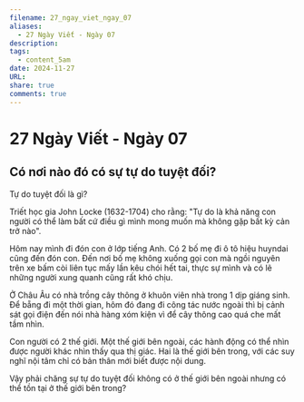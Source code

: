 ```yaml
---
filename: 27_ngay_viet_ngay_07
aliases:
  - 27 Ngày Viết - Ngày 07
description: 
tags:
  - content_5am
date: 2024-11-27
URL: 
share: true
comments: true
---
```

# 27 Ngày Viết - Ngày 07

## Có nơi nào đó có sự tự do tuyệt đối?

Tự do tuyệt đối là gì?

Triết học gia John Locke (1632-1704) cho rằng: "Tự do là khả năng con người có thể làm bất cứ điều gì mình mong muốn mà không gặp bất kỳ cản trở nào".

Hôm nay mình đi đón con ở lớp tiếng Anh. Có 2 bố mẹ đi ô tô hiệu huyndai cũng đến đón con. Đến nơi bố mẹ không xuống gọi con mà ngồi nguyên trên xe bấm còi liên tục mấy lần kêu chói hết tai, thực sự mình và có lẽ những người xung quanh cũng rất khó chịu.

Ở Châu Âu có nhà trồng cây thông ở khuôn viên nhà trong 1 dịp giáng sinh. Để bẵng đi một thời gian, hôm đó đang đi công tác nước ngoài thì bị cảnh sát gọi điện đến nói nhà hàng xóm kiện vì để cây thông cao quá che mất tầm nhìn.

Con người có 2 thế giới. Một thế giới bên ngoài, các hành động có thể nhìn được người khác nhìn thấy qua thị giác. Hai là thế giới bên trong, với các suy nghĩ nội tâm chỉ có bản thân mới biết được nội dung.

Vậy phải chăng sự tự do tuyệt đối không có ở thế giới bên ngoài nhưng có thể tồn tại ở thế giới bên trong?
